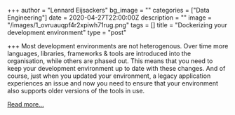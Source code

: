 +++
author = "Lennard Eijsackers"
bg_image = ""
categories = ["Data Engineering"]
date = 2020-04-27T22:00:00Z
description = ""
image = "/images/1_ovruauqpf4r2xpiwh71rug.png"
tags = []
title = "Dockerizing your development environment"
type = "post"

+++
Most development environments are not heterogenous. Over time more languages, libraries, frameworks & tools are introduced into the organisation, while others are phased out. This means that you need to keep your development environment up to date with these changes. And of course, just when you updated your environment, a legacy application experiences an issue and now you need to ensure that your environment also supports older versions of the tools in use.

[Read more...](https://www.blokje5.dev/posts/dockerizing-your-development-environment/)